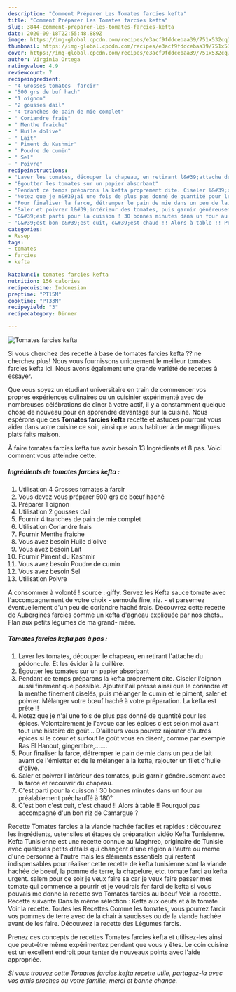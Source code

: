 ```yaml
---
description: "Comment Préparer Les Tomates farcies kefta"
title: "Comment Préparer Les Tomates farcies kefta"
slug: 3844-comment-preparer-les-tomates-farcies-kefta
date: 2020-09-18T22:55:48.889Z
image: https://img-global.cpcdn.com/recipes/e3acf9fddcebaa39/751x532cq70/tomates-farcies-kefta-photo-principale-de-la-recette.jpg
thumbnail: https://img-global.cpcdn.com/recipes/e3acf9fddcebaa39/751x532cq70/tomates-farcies-kefta-photo-principale-de-la-recette.jpg
cover: https://img-global.cpcdn.com/recipes/e3acf9fddcebaa39/751x532cq70/tomates-farcies-kefta-photo-principale-de-la-recette.jpg
author: Virginia Ortega
ratingvalue: 4.9
reviewcount: 7
recipeingredient:
- "4 Grosses tomates  farcir"
- "500 grs de buf hach"
- "1 oignon"
- "2 gousses dail"
- "4 tranches de pain de mie complet"
- " Coriandre frais"
- " Menthe fraiche"
- " Huile dolive"
- " Lait"
- " Piment du Kashmir"
- " Poudre de cumin"
- " Sel"
- " Poivre"
recipeinstructions:
- "Laver les tomates, découper le chapeau, en retirant l&#39;attache du pédoncule. Et les évider à la cuillère."
- "Égoutter les tomates sur un papier absorbant"
- "Pendant ce temps préparons la kefta proprement dite. Ciseler l&#39;oignon aussi finement que possible. Ajouter l&#39;ail pressé ainsi que le coriandre et la menthe finement ciselés, puis mélanger le cumin et le piment, saler et poivrer. Mélanger votre bœuf haché à votre préparation. La kefta est prête !!"
- "Notez que je n&#39;ai une fois de plus pas donné de quantité pour les épices. Volontairement je l&#39;avoue car les épices c&#39;est selon moi avant tout une histoire de goût... D&#39;ailleurs vous pouvez rajouter d&#39;autres épices si le cœur et surtout le goût vous en disent, comme par exemple Ras El Hanout, gingembre,......."
- "Pour finaliser la farce, détremper le pain de mie dans un peu de lait avant de l&#39;émietter et de le mélanger à la kefta, rajouter un filet d&#39;huile d&#39;olive."
- "Saler et poivrer l&#39;intérieur des tomates, puis garnir généreusement avec la farce et recouvrir du chapeau."
- "C&#39;est parti pour la cuisson ! 30 bonnes minutes dans un four au préalablement préchauffé à 180°"
- "C&#39;est bon c&#39;est cuit, c&#39;est chaud !! Alors à table !! Pourquoi pas accompagné d&#39;un bon riz de Camargue ?"
categories:
- Resep
tags:
- tomates
- farcies
- kefta

katakunci: tomates farcies kefta 
nutrition: 156 calories
recipecuisine: Indonesian
preptime: "PT15M"
cooktime: "PT33M"
recipeyield: "3"
recipecategory: Dinner

---
```



![Tomates farcies kefta](https://img-global.cpcdn.com/recipes/e3acf9fddcebaa39/751x532cq70/tomates-farcies-kefta-photo-principale-de-la-recette.jpg)

Si vous cherchez des recette à base de tomates farcies kefta ?? ne cherchez plus! Nous vous fournissons uniquement le meilleur tomates farcies kefta ici. Nous avons également une grande variété de recettes à essayer.

Que vous soyez un étudiant universitaire en train de commencer vos propres expériences culinaires ou un cuisinier expérimenté avec de nombreuses célébrations de dîner à votre actif, il y a constamment quelque chose de nouveau pour en apprendre davantage sur la cuisine. Nous espérons que ces <strong> Tomates farcies kefta </strong> recette et astuces pourront vous aider dans votre cuisine ce soir, ainsi que vous habituer à de magnifiques plats faits maison.

<!--inarticleads1-->

À faire tomates farcies kefta tue avoir besoin 13 Ingrédients et 8 pas. Voici comment vous atteindre cette.

##### Ingrédients de tomates farcies kefta :

1. Utilisation 4 Grosses tomates à farcir
1. Vous devez vous préparer 500 grs de bœuf haché
1. Préparer 1 oignon
1. Utilisation 2 gousses dail
1. Fournir 4 tranches de pain de mie complet
1. Utilisation  Coriandre frais
1. Fournir  Menthe fraiche
1. Vous avez besoin  Huile d&#39;olive
1. Vous avez besoin  Lait
1. Fournir  Piment du Kashmir
1. Vous avez besoin  Poudre de cumin
1. Vous avez besoin  Sel
1. Utilisation  Poivre


A consommer à volonté ! source : giffy. Servez les Kefta sauce tomate avec l&#39;accompagnement de votre choix - semoule fine, riz. - et parsemez éventuellement d&#39;un peu de coriandre haché frais. Découvrez cette recette de Aubergines farcies comme un kefta d&#39;agneau expliquée par nos chefs.. Flan aux petits légumes de ma grand- mère. 

<!--inarticleads2-->

##### Tomates farcies kefta pas à pas :

1. Laver les tomates, découper le chapeau, en retirant l&#39;attache du pédoncule. Et les évider à la cuillère.
1. Égoutter les tomates sur un papier absorbant
1. Pendant ce temps préparons la kefta proprement dite. Ciseler l&#39;oignon aussi finement que possible. Ajouter l&#39;ail pressé ainsi que le coriandre et la menthe finement ciselés, puis mélanger le cumin et le piment, saler et poivrer. Mélanger votre bœuf haché à votre préparation. La kefta est prête !!
1. Notez que je n&#39;ai une fois de plus pas donné de quantité pour les épices. Volontairement je l&#39;avoue car les épices c&#39;est selon moi avant tout une histoire de goût... D&#39;ailleurs vous pouvez rajouter d&#39;autres épices si le cœur et surtout le goût vous en disent, comme par exemple Ras El Hanout, gingembre,.......
1. Pour finaliser la farce, détremper le pain de mie dans un peu de lait avant de l&#39;émietter et de le mélanger à la kefta, rajouter un filet d&#39;huile d&#39;olive.
1. Saler et poivrer l&#39;intérieur des tomates, puis garnir généreusement avec la farce et recouvrir du chapeau.
1. C&#39;est parti pour la cuisson ! 30 bonnes minutes dans un four au préalablement préchauffé à 180°
1. C&#39;est bon c&#39;est cuit, c&#39;est chaud !! Alors à table !! Pourquoi pas accompagné d&#39;un bon riz de Camargue ?


Recette Tomates farcies à la viande hachée faciles et rapides : découvrez les ingrédients, ustensiles et étapes de préparation vidéo Kefta Tunisienne. Kefta Tunisienne est une recette connue au Maghreb, originaire de Tunisie avec quelques petits détails qui changent d&#39;une région à l&#39;autre ou même d&#39;une personne à l&#39;autre mais les éléments essentiels qui restent indispensables pour réaliser cette recette de kefta tunisienne sont la viande hachée de boeuf, la pomme de terre, la chapelure, etc. tomate farci au kefta urgent. salem pour ce soir je veux faire sa car je veux faire passer mes tomate qui commence a pourrir et je voudrais fer farci de kefta si vous pouvais me donné la recette svp Tomates farcies au boeuf Voir la recette. Recette suivante Dans la même sélection : Kefta aux oeufs et à la tomate Voir la recette. Toutes les Recettes Comme les tomates, vous pourrez farcir vos pommes de terre avec de la chair à saucisses ou de la viande hachée avant de les faire. Découvrez la recette des Légumes farcis. 

<!--inarticleads1-->

<p>
Prenez ces concepts de recettes Tomates farcies kefta et utilisez-les ainsi que peut-être même expérimentez pendant que vous y êtes. Le coin cuisine est un excellent endroit pour tenter de nouveaux points avec l'aide appropriée.
</p>

<p>
<i>Si vous trouvez cette Tomates farcies kefta recette utile, partagez-la avec vos amis proches ou votre famille, merci et bonne chance.</i>
</p>
